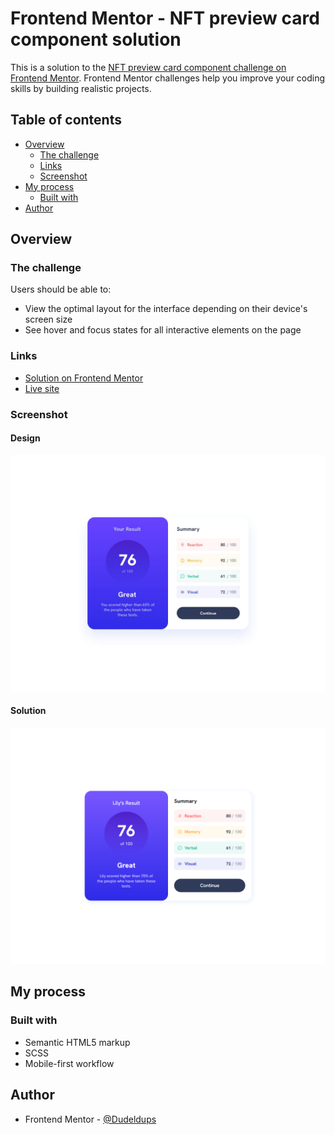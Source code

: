 # Frontend Mentor - NFT preview card component solution

This is a solution to the [NFT preview card component challenge on Frontend Mentor](https://www.frontendmentor.io/challenges/nft-preview-card-component-SbdUL_w0U). Frontend Mentor challenges help you improve your coding skills by building realistic projects.

## Table of contents

- [Overview](#overview)
  - [The challenge](#the-challenge)
  - [Links](#links)
  - [Screenshot](#screenshot)
- [My process](#my-process)
  - [Built with](#built-with)
- [Author](#author)

## Overview

### The challenge

Users should be able to:

- View the optimal layout for the interface depending on their device's screen size
- See hover and focus states for all interactive elements on the page

### Links

- [Solution on Frontend Mentor](https://www.frontendmentor.io/solutions/reactscss-results-summary-with-data-randomizer-PuPZ1naeWo)
- [Live site](https://fm-results-summary-9000.netlify.app/)

### Screenshot

#### Design

![Design](https://github.com/Dudeldups/FM-results-summary-component/blob/main/public/screenshots/desktop-design.jpg)

#### Solution

![Solution](https://github.com/Dudeldups/FM-results-summary-component/blob/main/public/screenshots/solution-desktop.png)

## My process

### Built with

- Semantic HTML5 markup
- SCSS
- Mobile-first workflow

## Author

- Frontend Mentor - [@Dudeldups](https://www.frontendmentor.io/profile/Dudeldups)
